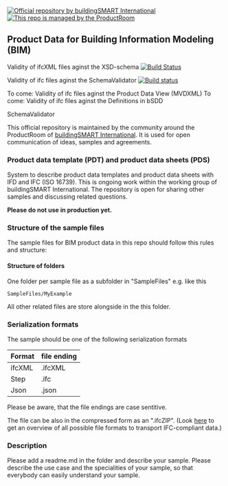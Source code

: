 [![Official repository by buildingSMART International](https://img.shields.io/badge/buildingSMART-Official%20Repository-orange.svg)](https://www.buildingsmart.org/)
[![This repo is managed by the ProductRoom](https://img.shields.io/badge/-ProductRoom-blue.svg)](https://www.buildingsmart.org/standards/rooms-and-groups/product-room)

## Product Data for Building Information Modeling (BIM)
Validity of ifcXML files aginst the XSD-schema 
[![Build Status](https://travis-ci.org/buildingSMART/ProductData.svg?branch=master)](https://travis-ci.org/buildingSMART/ProductData)

Validity of ifc files aginst the SchemaValidator 
[![Build status](https://ci.appveyor.com/api/projects/status/yjoess7g50xqasdb/branch/master?svg=true)](https://ci.appveyor.com/project/klacol/productdata/branch/master)

To come: Validity of ifc files aginst the Product Data View (MVDXML)
To come: Validity of ifc files aginst the Definitions in bSDD

SchemaValidator

This official repository is maintained by the community around the ProductRoom of [buildingSMART International](https://www.buildingsmart.org). It is used for open communication of ideas, samples and agreements.

### Product data template (PDT) and product data sheets (PDS)
System to describe product data templates and product data sheets with IFD and IFC (ISO 16739). This is ongoing work within the working group of buildingSMART International. The repository is open for sharing other samples and discussing related questions.

**Please do not use in production yet.**

### Structure of the sample files

The sample files for BIM product data in this repo should follow this rules and structure:
#### Structure of folders
One folder per sample file as a subfolder in "SampleFiles" e.g. like this
```
SampleFiles/MyExample
```
All other related files are store alongside in the this folder.

### Serialization formats 
The sample should be one of the following serialization formats

| Format        | file ending   |
| ------------- |---------------| 
| ifcXML        | .ifcXML       | 
| Step          | .ifc          |   
| Json          | .json         |  

Please be aware, that the file endings are case sentitive.

The file can be also in the compressed form as an ".ifcZIP". (Look [here](https://technical.buildingsmart.org/standards/ifc/ifc-formats) to get an overview of all possible file formats to transport IFC-compliant data.)

### Description
Please add a readme.md in the folder and describe your sample. Please describe the use case and the specialities of your sample, so that everybody can easily understand your sample.
